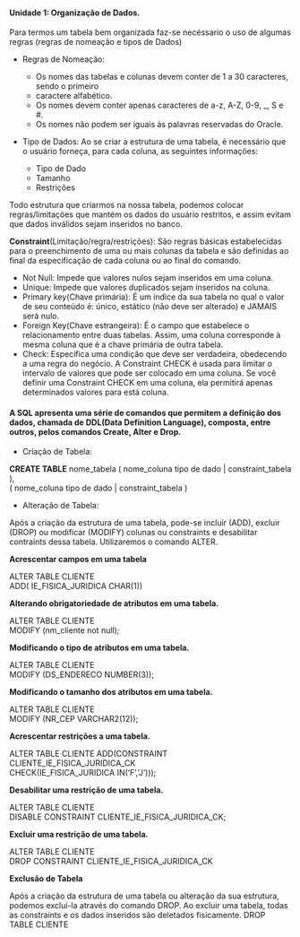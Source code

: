 #### Unidade 1: Organização de Dados.
 
Para termos um tabela bem organizada faz-se necéssario o uso de algumas regras (regras de nomeação e tipos de Dados)

- Regras de Nomeação: 
    - Os nomes das tabelas e colunas devem conter de 1 a 30 caracteres, sendo o primeiro
    - caractere alfabético.
    - Os nomes devem conter apenas caracteres de a-z, A-Z, 0-9, _, S e #.
    - Os nomes não podem ser iguais às palavras reservadas do Oracle.

- Tipo de Dados: Ao se criar a estrutura de uma tabela, é necessário que o usuário forneça, para cada coluna, as seguintes informações:
    - Tipo de Dado
    - Tamanho
    - Restrições

Todo estrutura que criarmos na nossa tabela, podemos colocar regras/limitações que mantém os dados do usuário restritos, e assim evitam que dados inválidos sejam inseridos no banco.

**Constraint**(Limitação/regra/restrições):  São regras básicas estabelecidas para o preenchimento de uma ou mais colunas da tabela e são definidas ao final da especificação de cada coluna ou ao final do comando.

- Not Null: Impede que valores nulos sejam inseridos em uma coluna.
- Unique: Impede que valores duplicados sejam inseridos na coluna.
- Primary key(Chave primária): É um índice da sua tabela no qual o valor de seu conteúdo é: único, estático (não deve ser alterado) e JAMAIS será nulo.
- Foreign Key(Chave estrangeira): É o campo que estabelece o relacionamento entre duas tabelas. Assim, uma coluna corresponde à mesma coluna que é a chave primária de outra tabela.
- Check: Especifica uma condição que deve ser verdadeira, obedecendo a uma regra
do negócio. A Constraint CHECK é usada para limitar o intervalo de valores que pode ser colocado em uma coluna. Se você definir uma Constraint CHECK em uma coluna, ela permitirá apenas determinados valores para está coluna.

#### A SQL apresenta uma série de comandos que permitem a definição dos dados, chamada de DDL(Data Definition Language), composta, entre outros, pelos comandos Create, Alter e Drop.

- Criação de Tabela: 

**CREATE TABLE** nome_tabela
( nome_coluna tipo de dado | constraint_tabela ), <br>
( nome_coluna tipo de dado | constraint_tabela )

- Alteração de Tabela: 

Após a criação da estrutura de uma tabela, pode-se incluir (ADD), excluir (DROP) ou modificar (MODIFY) colunas ou constraints e desabilitar contraints dessa tabela. Utilizaremos o comando ALTER.

**Acrescentar campos em uma tabela**

ALTER TABLE CLIENTE  <br>
ADD( IE_FISICA_JURIDICA CHAR(1))

**Alterando obrigatoriedade de atributos em uma tabela.**

ALTER TABLE CLIENTE  <br>
MODIFY (nm_cliente not null);

**Modificando o tipo de atributos em uma tabela.**

ALTER TABLE CLIENTE  <br>
 MODIFY (DS_ENDERECO NUMBER(3));

**Modificando o tamanho dos atributos em uma tabela.**

ALTER TABLE CLIENTE  <br>
MODIFY (NR_CEP VARCHAR2(12));

**Acrescentar restrições a uma tabela.**

ALTER TABLE CLIENTE
 ADD(CONSTRAINT CLIENTE_IE_FISICA_JURIDICA_CK  <br>
 CHECK(IE_FISICA_JURIDICA IN(‘F’,’J’)));

**Desabilitar uma restrição de uma tabela.**

ALTER TABLE CLIENTE  <br>
DISABLE CONSTRAINT CLIENTE_IE_FISICA_JURIDICA_CK;

**Excluir uma restrição de uma tabela.**

ALTER TABLE CLIENTE  <br>
DROP CONSTRAINT CLIENTE_IE_FISICA_JURIDICA_CK

**Exclusão de Tabela**

Após a criação da estrutura de uma tabela ou alteração da sua estrutura, podemos excluí-la
através do comando DROP.
Ao excluir uma tabela, todas as constraints e os dados inseridos são deletados fisicamente.
DROP TABLE CLIENTE
